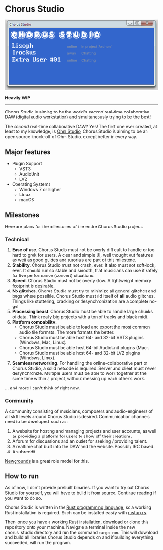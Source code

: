 # Chorus Studio

![Latest screenshot of Chorus Studio](./latest_screenshot.png)

**Heavily WIP**

---

Chorus Studio is aiming to be the world's *second* real-time collaborative DAW (digital audio workstation) and simultaneously trying to be the best!

The *second* real-time collaborative DAW? Yes! The first one ever created, at least to my knowledge, is [Ohm Studio](https://www.ohmstudio.com/). Chorus Studio is aiming to be an open source knock-off of Ohm Studio, except better in every way.

## Major features

- Plugin Support
  - VST3
  - AudioUnit
  - LV2
- Operating Systems
  - Windows 7 or higher
  - Linux
  - macOS

## Milestones

Here are plans for the milestones of the entire Chorus Studio project.

### Technical

1. **Ease of use**. Chorus Studio must not be overly difficult to handle or too hard to grok for users.
A clear and simple UI, well thought out features as well as good guides and tutorials are part of this milestone.
2. **Stability**. Chorus Studio must not crash, ever. It also must not soft-lock, ever. It should run so stable and smooth, that musicians can use it safely for live performance (concert) situations.
3. **Speed**. Chorus Studio must not be overly slow. A lightweight memory footprint is desirable.
4. **No glitches**. Chorus Studio must try to minimize all general glitches and bugs where possible.
Chorus Studio must rid itself of **all** audio glitches. Things like stuttering, cracking or desynchronization are a complete no-go!
5. **Processing beast**. Chorus Studio must be able to handle large chunks of data. Think really big projects with a ton of tracks and black midi.
6. **Platform compability**.
    - Chorus Studio must be able to load and export the most common audio file formats. The more formats the better.
    - Chorus Studio must be able host 64- and 32-bit VST3 plugins (Windows, Mac, Linux).
    - Chorus Studio must be able host 64-bit AudioUnit plugins (Mac).
    - Chorus Studio must be able host 64- and 32-bit LV2 plugins (Windows, Linux).
7. **Seamless networking**. For handling the online-collaborative part of Chorus Studio, a solid netcode is required. Server and client must never desynchronize. Multiple users must be able to work together at the same time within a project, without messing up each other's work.

... and more I can't think of right now.

### Community

A community consisting of musicians, composers and audio-engineers of all skill levels around Chorus Studio is desired. Communication channels need to be developed, such as:

1. A website for hosting and managing projects and user accounts, as well as providing a platform for users to show off their creations.
2. A forum for discussions and an outlet for seeking / providing talent.
3. A realtime chat built into the DAW and the website. Possibly IRC based.
4. A subreddit.

[Newgrounds](https://www.newgrounds.com/) is a great role model for this.

## How to run

As of now, I don't provide prebuilt binaries. If you want to try out Chorus Studio for yourself, you will have to build it from source. Continue reading if you want to do so.

Chorus Studio is written in the [Rust programming language](https://www.rust-lang.org), so a working Rust installation is required. Such can be installed easily with [rustup.rs](https://rustup.rs/).

Then, once you have a working Rust installation, download or clone this repository onto your machine. Navigate a terminal inside the new chorus_studio directory and run the command `cargo run`. This will download and build all libraries Chorus Studio depends on and if building everything succeeded, will run the program.